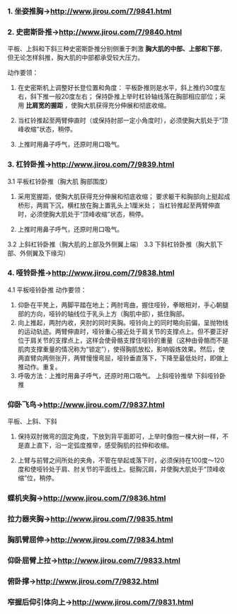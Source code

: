 ### 1. 坐姿推胸→http://www.jirou.com/7/9841.html

### 2. 史密斯卧推→http://www.jirou.com/7/9840.html

  平板、上斜和下斜三种史密斯卧推分别侧重于刺激 **胸大肌的中部、上部和下部**，但无论怎样斜推，胸大肌的中部都承受较大压力。

  动作要领：
  1. 在史密斯机上调整好长登位置和角度：
  平板卧推则是水平，斜上推约30度左右，斜下推一般20度左右；
  保持卧推上举时杠铃轴线落在胸部相应部位；采用 **比肩宽的握距** ，使胸大肌获得充分伸展和彻底收缩。

  2. 当杠铃推起至两臂伸直时（或保持肘部一定小角度时），必须使胸大肌处于“顶峰收缩”状态，稍停。

  3. 上推时用鼻子呼气，还原时用口吸气。


### 3. 杠铃卧推→http://www.jirou.com/7/9839.html
  3.1 平板杠铃卧推（胸大肌 胸部围度）  

  1. 采用宽握距，使胸大肌获得充分伸展和彻底收缩；
    要求躯干和胸部向上挺起成桥形，两肩下沉，横杠放在胸上置乳头上1厘米处；
    当杠铃推起至两臂伸直时，必须使胸大肌处于“顶峰收缩”状态，稍停。

  2. 上推时用鼻子呼气，还原时用口吸气。

  3.2 上斜杠铃卧推（胸大肌的上部及外侧翼上端）
  3.3 下斜杠铃卧推（胸大肌下部、外侧翼及下缘沟）

### 4. 哑铃卧推→http://www.jirou.com/7/9838.html
  4.1 平板哑铃卧推
  动作要领：
  1. 仰卧在平凳上，两脚平踏在地上；两肘弯曲，握住哑铃，拳眼相对，手心朝腿部的方向，哑铃的轴线位于乳头上方（胸肌中部），抵住胸部。
  2. 向上推起，两肘内收，夹肘的同时夹胸。哑铃向上的同时略向前偏，呈抛物线的运动轨迹。两臂伸直时，哑铃重心接近处于肩关节的支撑点上。但不要正好位于肩关节的支撑点上，这样会使骨骼支撑住哑铃的重量（这种由骨骼而不是肌肉支撑重量的情况称为“锁定”），使得胸肌放松，影响锻炼效果。然后，使两直臂向两侧张开，两臂慢慢弯屈，哑铃垂直落下，下降至最低处时，即做上推动作。重复。
  3. 呼吸方法：上推时用鼻子呼气，还原时用口吸气。
  上斜哑铃推举 下斜哑铃卧推


### 仰卧飞鸟→http://www.jirou.com/7/9837.html
  平板、上斜、下斜

  1. 保持双肘微弯的固定角度，下放到背平面即可，上举时像抱一棵大树一样，不是直上直下，沿一定弧度推举，感受胸肌的拉伸和收缩。

  2. 上臂与前臂之间所处的夹角，不管在举起或落下时，必须保持在100度～120度和使哑铃处于肩、肘关节的平面线上。挺胸沉肩，并使胸大肌处于“顶峰收缩”位，稍停。

### 蝶机夹胸→http://www.jirou.com/7/9836.html

### 拉力器夹胸→http://www.jirou.com/7/9835.html

### 胸肌臂屈伸→http://www.jirou.com/7/9834.html

### 仰卧屈臂上拉→http://www.jirou.com/7/9833.html

### 俯卧撑→http://www.jirou.com/7/9832.html

### 窄握后仰引体向上→http://www.jirou.com/7/9831.html
